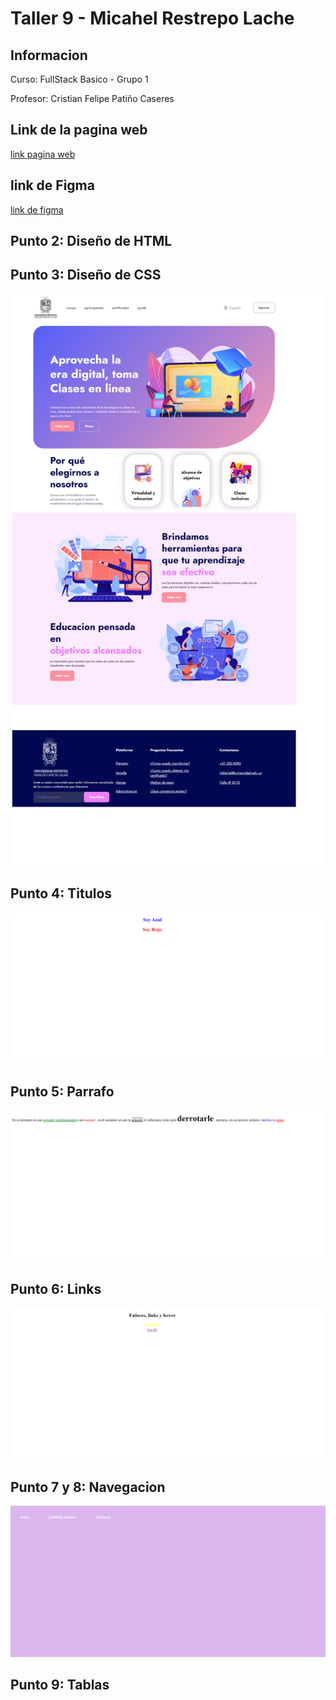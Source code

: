 <h1>Taller 9 - Micahel Restrepo Lache</h1>
<h2>Informacion</h2>
<p>Curso: FullStack Basico - Grupo 1</p>
<p>Profesor: Cristian Felipe Patiño Caseres</p>
<h2>Link de la pagina web</h2>
<a href="https://gitprogramaer.github.io/taller-9-full-stack/">link pagina web</a>

<h2>link de Figma</h2>
<a href="https://www.figma.com/file/HuEK4GQCgMpasT2uSAXz56/Michael-Restrepo-Lache?type=design&node-id=0%3A1&mode=design&t=U2XOzpjCE2xRzfjk-1">link de figma</a>

<h2>Punto 2: Diseño de HTML</h2>

<h2>Punto 3: Diseño de CSS</h2>
<img src="public/images/punto-3.png" alt="punto 3">
<h2>Punto 4: Titulos</h2>
<img src="./public/images/punto-4.png" alt="punto 4">
<h2>Punto 5: Parrafo</h2>
<img src="./public/images/punto-5.png" alt="punto 5">
<h2>Punto 6: Links</h2>
<img src="./public/images/punto-6.png" atl="punto 6">
<h2>Punto 7 y 8: Navegacion</h2>
<img src="./public/images/punto-7-8.png" alt="punto 7-8">
<h2>Punto 9: Tablas</h2>
<img src="./public/images/punto-9.png" alt=">